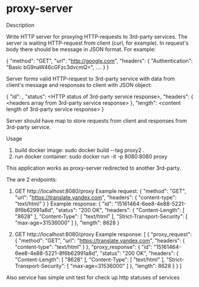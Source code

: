 # proxy-server
Description

Write HTTP server for proxying HTTP-requests to 3rd-party services.
The server is waiting HTTP-request from client (curl, for example). In request's body there should be message in JSON format. For example:

{
    "method": "GET",
    "url": "http://google.com",
    "headers": {
        "Authentication": "Basic bG9naW46cGFzc3dvcmQ=",
        ....
    }
}

Server forms valid HTTP-request to 3rd-party service with data from client's message and responses to client with JSON object:

{
    "id": <generated unique id>,
    "status": <HTTP status of 3rd-party service response>,
    "headers": {
        <headers array from 3rd-party service response>
    },
    "length": <content length of 3rd-party service response>
}

Server should have map to store requests from client and responses from 3rd-party service.

Usage

1) build docker image: 
	sudo docker build --tag proxy2 .
2) run docker container:
	sudo docker run -it -p 8080:8080 proxy


This application works as proxy-server redirected to another 3rd-party. 

The are 2 endpoints:

1) GET http://localhost:8080/proxy
Example request:
{
    "method": "GET",
    "url": "https://translate.yandex.com",
    "headers": {
        "content-type": "text/html"
    }
}
Example response:
{
    "id": "15161464-6ee8-4e88-5221-8f6b62991a8d",
    "status": "200 OK",
    "headers": {
        "Content-Length": [
            "8628"
        ],
        "Content-Type": [
            "text/html"
        ],
        "Strict-Transport-Security": [
            "max-age=31536000"
        ]
    },
    "length": 8628
}

2) GET http://localhost:8080/proxy
Example response:
[
    {
        "proxy_request": {
            "method": "GET",
            "url": "https://translate.yandex.com",
            "headers": {
                "content-type": "text/html"
            }
        },
        "proxy_response": {
            "id": "15161464-6ee8-4e88-5221-8f6b62991a8d",
            "status": "200 OK",
            "headers": {
                "Content-Length": [
                    "8628"
                ],
                "Content-Type": [
                    "text/html"
                ],
                "Strict-Transport-Security": [
                    "max-age=31536000"
                ]
            },
            "length": 8628
        }
    }
]


Also service has simple unit test for check up http statuses of services

